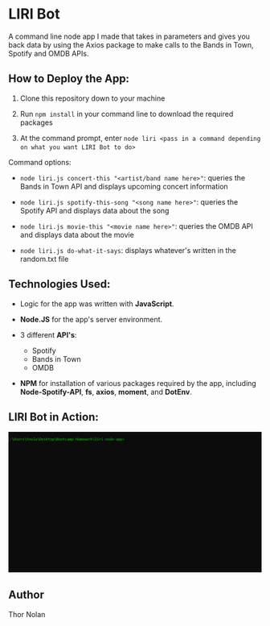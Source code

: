 LIRI Bot
==============================================

A command line node app I made that takes in parameters and gives you back data by using the Axios package to make calls to the Bands in Town, Spotify and OMDB APIs.

## How to Deploy the App:

1. Clone this repository down to your machine
   
2. Run `npm install` in your command line to download the required packages
   
3. At the command prompt, enter `node liri <pass in a command depending on what you want LIRI Bot to do>`
   
  Command options: 

+ `node liri.js concert-this "<artist/band name here>"`: queries the Bands in Town API and displays upcoming concert information
  
+ `node liri.js spotify-this-song "<song name here>"`: queries the Spotify API and displays data about the song
  
+ `node liri.js movie-this "<movie name here>"`: queries the OMDB API and displays data about the movie
  
+ `node liri.js do-what-it-says`: displays whatever's written in the random.txt file

## Technologies Used:

+ Logic for the app was written with **JavaScript**.
  
+ **Node.JS** for the app's server environment.
  
+ 3 different **API's**: 
  + Spotify
  + Bands in Town
  + OMDB
  
+ **NPM** for installation of various packages required by the app, including **Node-Spotify-API**, **fs**, **axios**, **moment**, and **DotEnv**.

## LIRI Bot in Action:

![demo gif](/LIRI-demo.gif "Demo GIF")

## Author

Thor Nolan